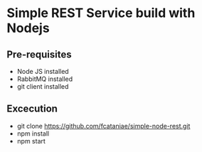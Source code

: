 # Simple REST Service build with Nodejs

## Pre-requisites

* Node JS installed
* RabbitMQ installed
* git client installed

## Excecution

* git clone https://github.com/fcataniae/simple-node-rest.git
* npm install
* npm start 

##### 

